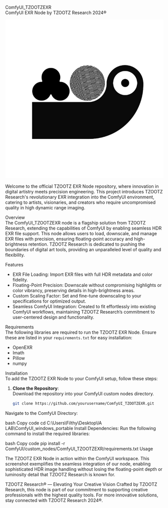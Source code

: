 ComfyUI_TZOOTZEXR  
ComfyUI EXR Node by TZOOTZ Research 2024®

![TZOOTZ Research Logo](images/LOGO%20copia%20VAVCIO2.png)

Welcome to the official TZOOTZ EXR Node repository, where innovation in digital artistry meets precision engineering. This project introduces TZOOTZ Research's revolutionary EXR integration into the ComfyUI environment, catering to artists, visionaries, and creators who require uncompromised quality in high dynamic range imaging.

Overview  
The ComfyUI_TZOOTZEXR node is a flagship solution from TZOOTZ Research, extending the capabilities of ComfyUI by enabling seamless HDR EXR file support. This node allows users to load, downscale, and manage EXR files with precision, ensuring floating-point accuracy and high-brightness retention. TZOOTZ Research is dedicated to pushing the boundaries of digital art tools, providing an unparalleled level of quality and flexibility.

Features  
- EXR File Loading: Import EXR files with full HDR metadata and color fidelity.
- Floating-Point Precision: Downscale without compromising highlights or color vibrancy, preserving details in high-brightness areas.
- Custom Scaling Factor: Set and fine-tune downscaling to your specifications for optimized output.
- Seamless ComfyUI Integration: Created to fit effortlessly into existing ComfyUI workflows, maintaining TZOOTZ Research’s commitment to user-centered design and functionality.

Requirements  
The following libraries are required to run the TZOOTZ EXR Node. Ensure these are listed in your `requirements.txt` for easy installation:
- OpenEXR
- Imath
- Pillow
- numpy

Installation  
To add the TZOOTZ EXR Node to your ComfyUI setup, follow these steps:

1. **Clone the Repository**:  
   Download the repository into your ComfyUI custom nodes directory.  
   ```bash
   git clone https://github.com/yourusername/ComfyUI_TZOOTZEXR.git
Navigate to the ComfyUI Directory:

bash
Copy code
cd C:\Users\Filthy\Desktop\IA LAB\ComfyUI_windows_portable
Install Dependencies:
Run the following command to install the required libraries:

bash
Copy code
pip install -r ComfyUI/custom_nodes/ComfyUI_TZOOTZEXR/requirements.txt
Usage

The TZOOTZ EXR Node in action within the ComfyUI workspace. This screenshot exemplifies the seamless integration of our node, enabling sophisticated HDR image handling without losing the floating-point depth or luminosity detail that TZOOTZ Research is known for.

TZOOTZ Research® — Elevating Your Creative Vision
Crafted by TZOOTZ Research, this node is part of our commitment to supporting creative professionals with the highest quality tools. For more innovative solutions, stay connected with TZOOTZ Research 2024®.
